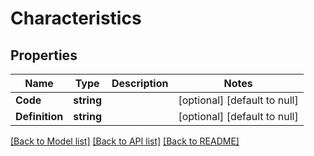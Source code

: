 # Characteristics

## Properties
Name | Type | Description | Notes
------------ | ------------- | ------------- | -------------
**Code** | **string** |  | [optional] [default to null]
**Definition** | **string** |  | [optional] [default to null]

[[Back to Model list]](../README.md#documentation-for-models) [[Back to API list]](../README.md#documentation-for-api-endpoints) [[Back to README]](../README.md)


